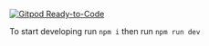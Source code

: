 [![Gitpod Ready-to-Code](https://img.shields.io/badge/Gitpod-Ready--to--Code-blue?logo=gitpod)](https://gitpod.io/#https://github.com/Waffle552/yescraft) 

To start developing run `npm i` then run `npm run dev`